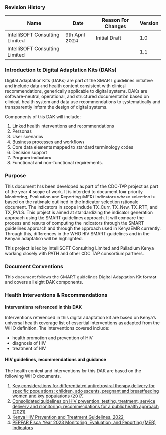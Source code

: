 ### Revision History

<table class="table table-hover table-bordered table-striped">
    <thead>
        <tr>
            <th>Name</th>
            <th>Date</th>
            <th>Reason For Changes</th>
            <th>Version</th>
        </tr>
    </thead>
    <tbody>
        <tr>
            <td>IntelliSOFT Consulting Limited</td>
            <td>9th April 2024</td>
            <td>Initial Draft</td>
            <td>1.0</td>
        </tr>
        <tr>
            <td>IntelliSOFT Consulting Limited</td>
            <td></td>
            <td></td>
            <td>1.1</td>
        </tr>
    </tbody>
</table>



### Introduction to Digital Adaptation Kits (DAKs)

Digital Adaptation Kits (DAKs) are part of the SMART guidelines initiative and include data and health content consistent with clinical recommendations, generically applicable to digital systems. DAKs are software-neutral, operational, and structured documentation based on clinical, health system and data use recommendations to systematically and transparently inform the design of digital systems.

Components of this DAK will include:

1. Linked health interventions and recommendations
2. Personas
3. User scenarios
4. Business processes and workflows
5. Core data elements mapped to standard terminology codes
6. Decision support
7. Program indicators
8. Functional and non-functional requirements.

### Purpose

This document has been developed as part of the CDC-TAP project as part of the year 4 scope of work. It is intended to document four priority Monitoring, Evaluation and Reporting (MER) Indicators whose selection is based on the rationale outlined in the Indicator selection rationale document. The indicators in scope include TX_Curr, TX_New, TX_RTT, and TX_PVLS. This project is aimed at standardizing the indicator generation approach using the SMART guidelines approach. It will compare the process and results of computing the indicators through the SMART guidelines approach and through the approach used in KenyaEMR currently. Through this, differences in the WHO HIV SMART guidelines and in the Kenyan adaptation will be highlighted.

This project is led by IntelliSOFT Consulting Limited and Palladium Kenya working closely with PATH and other CDC TAP consortium partners.

### Document Conventions

This document follows the SMART guidelines Digital Adaptation Kit format and covers all eight DAK components.

### Health Interventions & Recommendations

#### Interventions referenced in this DAK

Interventions referenced in this digital adaptation kit are based on Kenya’s universal health coverage list of essential interventions as adapted from the WHO definition. The interventions covered include:

-   health promotion and prevention of HIV
-   diagnosis of HIV
-   treatment of HIV

#### HIV guidelines, recommendations and guidance

The health content and interventions for this DAK are based on the following WHO documents.

1. [Key considerations for differentiated antiretroviral therapy delivery for specific populations: children, adolescents, pregnant and breastfeeding women and key populations (2017)](https://apps.who.int/iris/handle/10665/258506)
2. [Consolidated guidelines on HIV prevention, testing, treatment, service delivery and monitoring: recommendations for a public health approach (2021)](https://www.who.int/publications-detail-redirect/9789240031593)
3. [Kenya HIV Prevention and Treatment Guidelines, 2022.](https://www.differentiatedservicedelivery.org/wp-content/uploads/Kenya-ARV-Guidelines-2022-Final-1.pdf)
4. [PEPFAR Fiscal Year 2023 Monitoring, Evaluation, and Reporting (MER) Indicators](https://www.state.gov/wp-content/uploads/2023/02/FY23-MER-2.6.1-Indicator-Reference-Guide.pdf)

